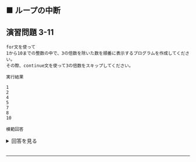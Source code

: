 ## ■ ループの中断

## 演習問題 3-11

```
for文を使って
1から10までの整数の中で、3の倍数を除いた数を順番に表示するプログラムを作成してください。
その際、continue文を使って3の倍数をスキップしてください。
```

`実行結果`

```
1
2
4
5
7
8
10
```

`模範回答`
<details>
<summary>回答を見る</summary>

```c
#include <stdio.h>

main()
{
    for (int i = 1; i <= 10; i++) {
        if (i % 3 == 0) {
            continue;
        }
        printf("%d\n", i);
    }
}
```
</details>

<br>

---
